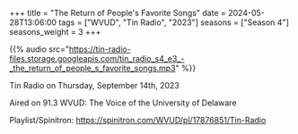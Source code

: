 +++
title = "The Return of People's Favorite Songs"
date = 2024-05-28T13:06:00
tags = ["WVUD", "Tin Radio", "2023"]
seasons = ["Season 4"]
seasons_weight = 3
+++

{{% audio src="https://tin-radio-files.storage.googleapis.com/tin_radio_s4_e3_-_the_return_of_people_s_favorite_songs.mp3" %}}

Tin Radio on Thursday, September 14th, 2023

Aired on 91.3 WVUD: The Voice of the University of Delaware

Playlist/Spinitron: https://spinitron.com/WVUD/pl/17876851/Tin-Radio


